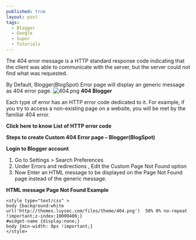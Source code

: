 ```yaml
---
published: true
layout: post
tags: 
  - Blogger
  - Google
  - Super
  - Tutorials
---
```


The 404 error message is a HTTP standard response code indicating that the client was able to communicate with the server, but the server could not find what was requested.

By Default, Blogger(BlogSpot) Error page will display an generic message as 404 error page.
	![404.png](http://cdn.luysec.com/img/404.png)
**404 Blogger**

Each type of error has an HTTP error code dedicated to it. For example, if you try to access a non-existing page on a website, you will be met by the familiar 404 error.

**Click here to know List of HTTP error code**

**Steps to create Custom 404 Error page – Blogger(BlogSpot)**

**Login to Blogger account**

1. Go to Settings > Search Preferences
2. Under Errors and redirections , Edit the Custom Page Not Found option
3. Now Enter an HTML message to be displayed on the Page Not Found page instead of the generic message.

**HTML message Page Not Found Example**

    <style type="text/css" >
    body {background:white url('http://themes.luysec.com/files/theme/404.png')  50% 0% no-repeat !important;z-index:10000400;}
    #widget-name {display:none;}
    body {min-width: 0px !important;}
    </style>
